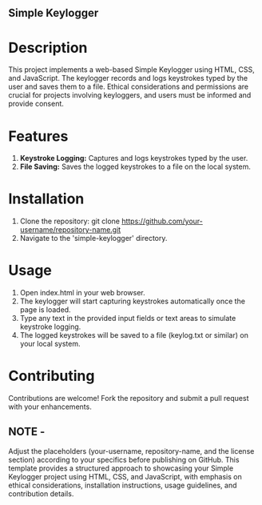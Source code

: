 ## Simple Keylogger

# Description
This project implements a web-based Simple Keylogger using HTML, CSS, and JavaScript.
The keylogger records and logs keystrokes typed by the user and saves them to a file. 
Ethical considerations and permissions are crucial for projects involving keyloggers, and users must be informed and provide consent.

# Features
1. **Keystroke Logging:** Captures and logs keystrokes typed by the user.
2. **File Saving:** Saves the logged keystrokes to a file on the local system.

# Installation
1. Clone the repository:
git clone https://github.com/your-username/repository-name.git
2. Navigate to the 'simple-keylogger' directory.

# Usage
1. Open index.html in your web browser.
2. The keylogger will start capturing keystrokes automatically once the page is loaded.
3. Type any text in the provided input fields or text areas to simulate keystroke logging.
4. The logged keystrokes will be saved to a file (keylog.txt or similar) on your local system.

# Contributing
Contributions are welcome! Fork the repository and submit a pull request with your enhancements.

## NOTE - 
Adjust the placeholders (your-username, repository-name, and the license section) according to your specifics before publishing on GitHub. This template provides a structured approach to showcasing your Simple Keylogger project using HTML, CSS, and JavaScript, with emphasis on ethical considerations, installation instructions, usage guidelines, and contribution details.
